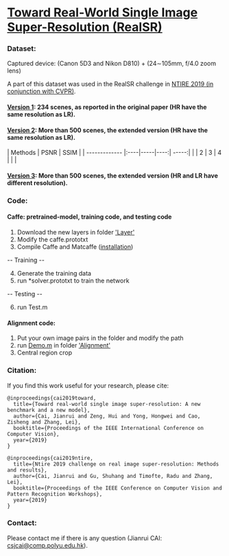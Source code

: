 # [Toward Real-World Single Image Super-Resolution (RealSR)](https://csjcai.github.io/papers/RealSR.pdf)


### Dataset:

Captured device: (Canon 5D3 and Nikon D810) +  (24∼105mm, f/4.0 zoom lens)

A part of this dataset was used in the RealSR challenge in [NTIRE 2019 (in conjunction with CVPR)](http://www.vision.ee.ethz.ch/ntire19/).

#### [Version 1](https://drive.google.com/open?id=1gKnm9BdgyqISCTDAbGbpVitT-QII_unw): 234 scenes, as reported in the original paper (HR have the same resolution as LR).


#### [Version 2](https://drive.google.com/open?id=1dEBRo_1HH6Yk9zrchEg_JTRi-Uhmd-sj): More than 500 scenes, the extended version (HR have the same resolution as LR).

| Methods       |      PSNR       | SSIM  |
| ------------- |:----|-----|----:| -----:|
|               |  2  |  3  |  4  |   |       | 





#### [Version 3](https://drive.google.com/open?id=17ZMjo-zwFouxnm_aFM6CUHBwgRrLZqIM): More than 500 scenes, the extended version (HR and LR have different resolution).




### Code:
#### Caffe: pretrained-model, training code, and testing code
1. Download the new layers in folder ['Layer'](https://github.com/csjcai/RealSR/tree/master/Layer)
2. Modify the caffe.prototxt
3. Compile Caffe and Matcaffe ([installation](https://caffe.berkeleyvision.org/installation.html))

-- Training --

4. Generate the training data
5. run *solver.prototxt to train the network

-- Testing --

6. run Test.m 



#### Alignment code:
1. Put your own image pairs in the folder and modify the path
2. run [Demo.m](https://github.com/csjcai/RealSR/blob/master/Alignment/Demo.m) in folder ['Alignment'](https://github.com/csjcai/RealSR/tree/master/Alignment)
3. Central region crop



### Citation:
If you find this work useful for your research, please cite:

```
@inproceedings{cai2019toward,
  title={Toward real-world single image super-resolution: A new benchmark and a new model},
  author={Cai, Jianrui and Zeng, Hui and Yong, Hongwei and Cao, Zisheng and Zhang, Lei},
  booktitle={Proceedings of the IEEE International Conference on Computer Vision},
  year={2019}
}
```

```
@inproceedings{cai2019ntire,
  title={Ntire 2019 challenge on real image super-resolution: Methods and results},
  author={Cai, Jianrui and Gu, Shuhang and Timofte, Radu and Zhang, Lei},
  booktitle={Proceedings of the IEEE Conference on Computer Vision and Pattern Recognition Workshops},
  year={2019}
}
```

### Contact:
Please contact me if there is any question (Jianrui CAI: csjcai@comp.polyu.edu.hk).
